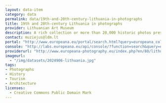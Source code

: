 ```yaml
---
layout: data-item
category: data
permalink: data/19th-and-20th-century-lithuania-in-photographs
title: 19th and 20th-century Lithuania in photographs
provider: Lithuanian Art Museum
description: A rich collection or more than 20,000 historic photos preserved at various Lithuanian museums. Taken between 1838 and 1939, they depict scenes from village life and Lithuanian ethnography as well as historical images of cities and architectural monuments.
contact: muziejus@ldm.lt
portal: "http://www.europeana.eu/portal/search.html?query=europeana_collectionName%3A2024906*&rows=96" 
console: "http://labs.europeana.eu/api/console/?function=search&query=europeana_collectionName%3A2024906*&rows=96"
providerurl: "http://www.europeana-photography.eu/index.php?en/80/lithuanian-art-museum"
imageurl: 
  - "/img/datasets/2024906-lithuania.jpg"
tags:
- Photographs
- History
- Tourism
- Architecture
licenses:
  - Creative Commons Public Domain Mark 
---
```

